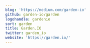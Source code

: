 ```yaml
---
blog: 'https://medium.com/garden-io'
github: garden-io/garden
logohandle: gardenio
sort: garden
title: Garden.IO
twitter: garden_io
website: 'https://garden.io/'
---
```

